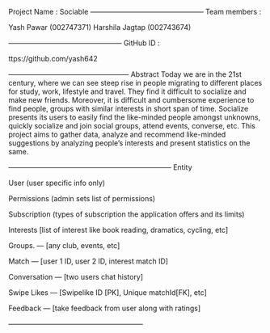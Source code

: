 Project Name : Sociable
————————————————
Team members :

Yash Pawar (002747371)
Harshila Jagtap  (002743674)

————————————————
GitHub ID :

ttps://github.com/yash642

—————————————————
Abstract
Today we are in the 21st century, where we can see steep rise in people migrating to different places for study, work, lifestyle and travel. They find it difficult to socialize and make new friends. Moreover, it is difficult and cumbersome experience to find people, groups with similar interests in short span of time. Socialize presents its users to easily find the like-minded people amongst unknowns, quickly socialize and join social groups, attend events, converse, etc. This project aims to gather data, analyze and recommend like-minded suggestions by analyzing people’s interests and present statistics on the same.

———————————————————————
Entity

User (user specific info only)

Permissions (admin sets list of permissions)

Subscription (types of subscription the application offers and its limits)

Interests [list of interest like book reading, dramatics, cycling, etc]

Groups. — [any club, events, etc]

Match — [user 1 ID, user 2 ID, interest match ID]

Conversation — [two users chat history]

Swipe Likes — [Swipelike ID [PK], Unique matchId[FK], etc]

Feedback — [take feedback from user along with ratings]

———————————————————

